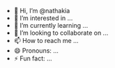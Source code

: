 - 👋 Hi, I’m @nathakia
- 👀 I’m interested in ...
- 🌱 I’m currently learning ...
- 💞️ I’m looking to collaborate on ...
- 📫 How to reach me ...
- 😄 Pronouns: ...
- ⚡ Fun fact: ...

<!---
nathakia/nathakia is a ✨ special ✨ repository because its `README.md` (this file) appears on your GitHub profile.
You can click the Preview link to take a look at your changes.
--->
